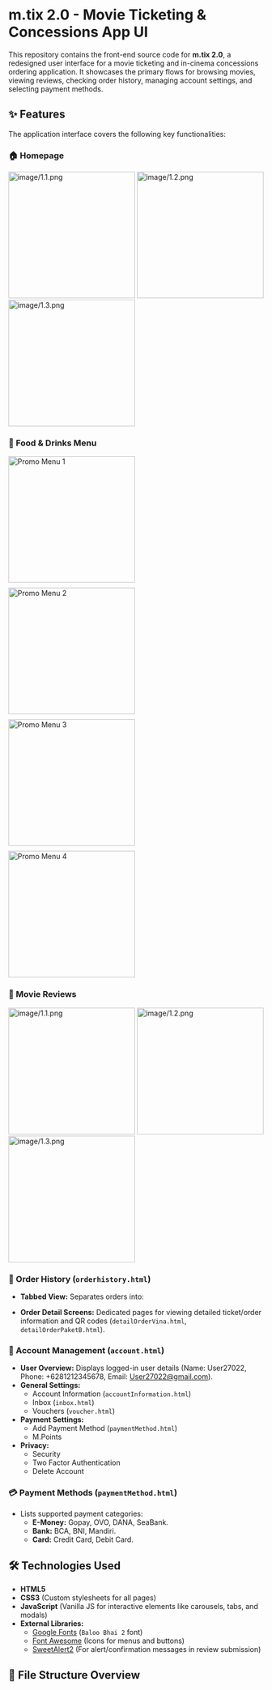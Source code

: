 # m.tix 2.0 - Movie Ticketing & Concessions App UI

This repository contains the front-end source code for **m.tix 2.0**, a redesigned user interface for a movie ticketing and in-cinema concessions ordering application. It showcases the primary flows for browsing movies, viewing reviews, checking order history, managing account settings, and selecting payment methods.

## ✨ Features

The application interface covers the following key functionalities:

### 🏠 Homepage

<img src="image/1.1.png" width="250" alt=image/1.1.png> <img src="image/1.2.png" width="250" alt=image/1.2.png> <img src="image/1.3.png" width="250" alt=image/1.3.png>

### 🍿 Food & Drinks Menu
<div style="display: flex; flex-direction: row; justify-content: start; gap: 10px; margin-bottom: 10px; flex-wrap: wrap;">
  <img src="image/3.png" width="250" alt="Promo Menu 1">
  <img src="image/3.2.png" width="250" alt="Promo Menu 2">
</div>

<div style="display: flex; flex-direction: row; justify-content: start; gap: 10px; flex-wrap: wrap;">
  <img src="image/3.3.png" width="250" alt="Promo Menu 3">
  <img src="image/3.4.png" width="250" alt="Promo Menu 4">
</div>

### 📝 Movie Reviews 
<img src="image/2.1.png" width="250" alt=image/1.1.png> <img src="image/2.2.png" width="250" alt=image/1.2.png> <img src="image/2.3.png" width="250" alt=image/1.3.png>

### 🧾 Order History (`orderhistory.html`)
* **Tabbed View:** Separates orders into:

* **Order Detail Screens:** Dedicated pages for viewing detailed ticket/order information and QR codes (`detailOrderVina.html`, `detailOrderPaketB.html`).

### 👤 Account Management (`account.html`)
* **User Overview:** Displays logged-in user details (Name: User27022, Phone: +6281212345678, Email: User27022@gmail.com).
* **General Settings:**
    * Account Information (`accountInformation.html`)
    * Inbox (`inbox.html`)
    * Vouchers (`voucher.html`)
* **Payment Settings:**
    * Add Payment Method (`paymentMethod.html`)
    * M.Points
* **Privacy:**
    * Security
    * Two Factor Authentication
    * Delete Account

### 💳 Payment Methods (`paymentMethod.html`)
* Lists supported payment categories:
    * **E-Money:** Gopay, OVO, DANA, SeaBank.
    * **Bank:** BCA, BNI, Mandiri.
    * **Card:** Credit Card, Debit Card.

## 🛠️ Technologies Used

* **HTML5**
* **CSS3** (Custom stylesheets for all pages)
* **JavaScript** (Vanilla JS for interactive elements like carousels, tabs, and modals)
* **External Libraries:**
    * [Google Fonts](https://fonts.googleapis.com/css2?family=Baloo+Bhai+2:wght@400..800&display=swap) (`Baloo Bhai 2` font)
    * [Font Awesome](https://cdnjs.cloudflare.com/ajax/libs/font-awesome/6.5.2/css/all.min.css) (Icons for menus and buttons)
    * [SweetAlert2](https://cdn.jsdelivr.net/npm/sweetalert2@11) (For alert/confirmation messages in review submission)

## 📁 File Structure Overview
